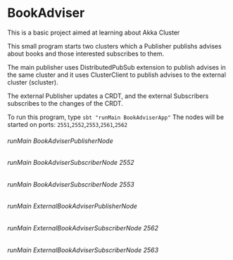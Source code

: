 # BookAdviser
This is a basic project aimed at learning about Akka Cluster

This small program starts two clusters which a Publisher publishs advises about
books and those interested subscribes to them.

The main publisher uses DistributedPubSub extension to publish advises in the
same cluster and it uses ClusterClient to publish advises to the external cluster (scluster).

The external Publisher updates a CRDT, and the external Subscribers subscribes to the
changes of the CRDT.

To run this program, type ```sbt "runMain BookAdviserApp"```
The nodes will be started on ports: ```2551```,```2552```,```2553```,```2561```,```2562```


###### runMain BookAdviserPublisherNode
###### runMain BookAdviserSubscriberNode 2552
###### runMain BookAdviserSubscriberNode 2553
###### runMain ExternalBookAdviserPublisherNode
###### runMain ExternalBookAdviserSubscriberNode 2562
###### runMain ExternalBookAdviserSubscriberNode 2563
